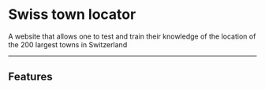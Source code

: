 # Swiss town locator

A website that allows one to test and train their knowledge of the location of the 200 largest towns in Switzerland

---

## Features





